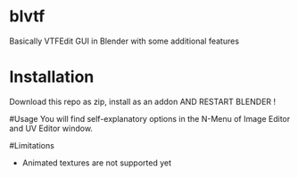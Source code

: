# blvtf
Basically VTFEdit GUI in Blender with some additional features

# Installation
Download this repo as zip, install as an addon AND RESTART BLENDER !

#Usage
You will find self-explanatory options in the N-Menu of Image Editor and UV Editor window.

#Limitations
 - Animated textures are not supported yet
 <!-- - Recursive conversion is not supported yet -->
